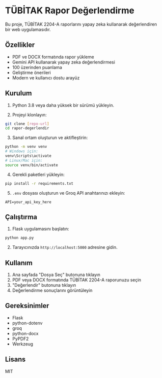 # TÜBİTAK Rapor Değerlendirme

Bu proje, TÜBİTAK 2204-A raporlarını yapay zeka kullanarak değerlendiren bir web uygulamasıdır.

## Özellikler

- PDF ve DOCX formatında rapor yükleme
- Gemini API kullanarak yapay zeka değerlendirmesi
- 100 üzerinden puanlama
- Geliştirme önerileri
- Modern ve kullanıcı dostu arayüz

## Kurulum

1. Python 3.8 veya daha yüksek bir sürümü yükleyin.

2. Projeyi klonlayın:
```bash
git clone [repo-url]
cd rapor-degerlendir
```

3. Sanal ortam oluşturun ve aktifleştirin:
```bash
python -m venv venv
# Windows için:
venv\Scripts\activate
# Linux/Mac için:
source venv/bin/activate
```

4. Gerekli paketleri yükleyin:
```bash
pip install -r requirements.txt
```

5. `.env` dosyası oluşturun ve Groq API anahtarınızı ekleyin:
```
API=your_api_key_here
```

## Çalıştırma

1. Flask uygulamasını başlatın:
```bash
python app.py
```

2. Tarayıcınızda `http://localhost:5000` adresine gidin.

## Kullanım

1. Ana sayfada "Dosya Seç" butonuna tıklayın
2. PDF veya DOCX formatında TÜBİTAK 2204-A raporunuzu seçin
3. "Değerlendir" butonuna tıklayın
4. Değerlendirme sonuçlarını görüntüleyin

## Gereksinimler

- Flask
- python-dotenv
- groq
- python-docx
- PyPDF2
- Werkzeug

## Lisans

MIT 
